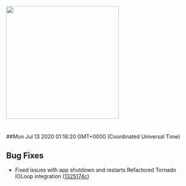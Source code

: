 <img width="300px" src="https://sickrage.ca/img/logo-stacked.png" />

# 

##Mon Jul 13 2020 01:18:20 GMT+0000 (Coordinated Universal Time)


## Bug Fixes
  - Fixed issues with app shutdown and restarts Refactored Tornado IOLoop integration
  ([1325174c](https://gitlab-ci-token:oB8JzdTgjeJKzfyESYxp@git.sickrage.ca/SiCKRAGE/sickrage/commit/1325174caa77fcc0443b24cec7223301029dd128))





